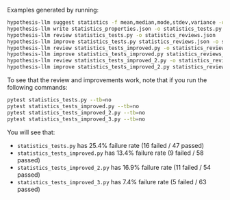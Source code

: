 Examples generated by running:

```bash
hypothesis-llm suggest statistics -f mean,median,mode,stdev,variance -o statistics_properties.json
hypothesis-llm write statistics_properties.json -o statistics_tests.py
hypothesis-llm review statistics_tests.py -o statistics_reviews.json
hypothesis-llm improve statistics_tests.py statistics_reviews.json -o statistics_tests_improved.py
hypothesis-llm review statistics_tests_improved.py -o statistics_reviews_2.json
hypothesis-llm improve statistics_tests_improved.py statistics_reviews_2.json -o statistics_tests_improved_2.py
hypothesis-llm review statistics_tests_improved_2.py -o statistics_reviews_3.json
hypothesis-llm improve statistics_tests_improved_2.py statistics_reviews_3.json -o statistics_tests_improved_3.py
```

To see that the review and improvements work, note that if you run the following commands:
```bash
pytest statistics_tests.py --tb=no
pytest statistics_tests_improved.py --tb=no
pytest statistics_tests_improved_2.py --tb=no
pytest statistics_tests_improved_3.py --tb=no
```

You will see that:
- `statistics_tests.py` has 25.4% failure rate (16 failed / 47 passed)
- `statistics_tests_improved.py` has 13.4% failure rate (9 failed / 58 passed)
- `statistics_tests_improved_2.py` has 16.9% failure rate (11 failed / 54 passed)
- `statistics_tests_improved_3.py` has 7.4% failure rate (5 failed / 63 passed)
